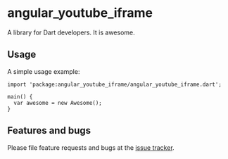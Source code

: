 # angular_youtube_iframe

A library for Dart developers. It is awesome.

## Usage

A simple usage example:

    import 'package:angular_youtube_iframe/angular_youtube_iframe.dart';

    main() {
      var awesome = new Awesome();
    }

## Features and bugs

Please file feature requests and bugs at the [issue tracker][tracker].

[tracker]: http://example.com/issues/replaceme
